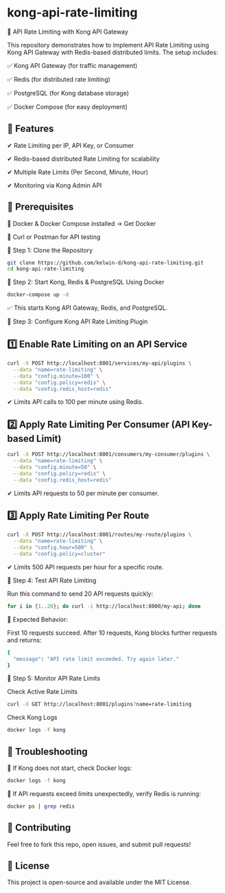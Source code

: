 # kong-api-rate-limiting
🚀 API Rate Limiting with Kong API Gateway

This repository demonstrates how to implement API Rate Limiting using Kong API Gateway with Redis-based distributed limits. The setup includes:

✅ Kong API Gateway (for traffic management)

✅ Redis (for distributed rate limiting)

✅ PostgreSQL (for Kong database storage)

✅ Docker Compose (for easy deployment)

## 📌 Features

✔ Rate Limiting per IP, API Key, or Consumer

✔ Redis-based distributed Rate Limiting for scalability

✔ Multiple Rate Limits (Per Second, Minute, Hour)

✔ Monitoring via Kong Admin API

## 📌 Prerequisites

🔹 Docker & Docker Compose installed → Get Docker

🔹 Curl or Postman for API testing

🚀 Step 1: Clone the Repository

```bash
git clone https://github.com/kelwin-d/kong-api-rate-limiting.git
cd kong-api-rate-limiting
```

🚀 Step 2: Start Kong, Redis & PostgreSQL Using Docker

```bash
docker-compose up -d
```
✅ This starts Kong API Gateway, Redis, and PostgreSQL.

🚀 Step 3: Configure Kong API Rate Limiting Plugin

## 1️⃣ Enable Rate Limiting on an API Service

```bash
curl -X POST http://localhost:8001/services/my-api/plugins \
  --data "name=rate-limiting" \
  --data "config.minute=100" \
  --data "config.policy=redis" \
  --data "config.redis_host=redis"
```
✔ Limits API calls to 100 per minute using Redis.

## 2️⃣ Apply Rate Limiting Per Consumer (API Key-based Limit)

```bash
curl -X POST http://localhost:8001/consumers/my-consumer/plugins \
  --data "name=rate-limiting" \
  --data "config.minute=50" \
  --data "config.policy=redis" \
  --data "config.redis_host=redis"
```
✔ Limits API requests to 50 per minute per consumer.

## 3️⃣ Apply Rate Limiting Per Route

```bash
curl -X POST http://localhost:8001/routes/my-route/plugins \
  --data "name=rate-limiting" \
  --data "config.hour=500" \
  --data "config.policy=cluster"
```
✔ Limits 500 API requests per hour for a specific route.

🚀 Step 4: Test API Rate Limiting

Run this command to send 20 API requests quickly:

```bash
for i in {1..20}; do curl -i http://localhost:8000/my-api; done
```

🔹 Expected Behavior:

First 10 requests succeed.
After 10 requests, Kong blocks further requests and returns:

```bash
{
  "message": "API rate limit exceeded. Try again later."
}
```

🚀 Step 5: Monitor API Rate Limits

Check Active Rate Limits

```bash
curl -X GET http://localhost:8001/plugins?name=rate-limiting
```

Check Kong Logs

```bash
docker logs -f kong
```

## 📌 Troubleshooting

🔹 If Kong does not start, check Docker logs:

```bash
docker logs -f kong
```

🔹 If API requests exceed limits unexpectedly, verify Redis is running:

```bash
docker ps | grep redis
```

## 📌 Contributing
Feel free to fork this repo, open issues, and submit pull requests!

## 📌 License
This project is open-source and available under the MIT License.
